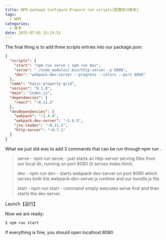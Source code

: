 ```yaml
---
title: NPM package Configure Prepare run scripts[配置执行脚本]
tags:
  - NPM
categories:
  - 技术
date: 2025-07-01 15:24:51
---
```


The final thing is to add three scripts entries into our package.json:

```json
{
  "scripts": {
    "start": "npm run serve | npm run dev",
    "serve": "./node_modules/.bin/http-server -p 8080",
    "dev": "webpack-dev-server --progress --colors --port 8090"
  },
  "name": "basic-property-grid",
  "version": "0.1.0",
  "main": "index.js",
  "dependencies": {
    "react": "~0.11.2"
  },
  "devDependencies": {
    "webpack": "~1.4.4",
    "webpack-dev-server": "~1.6.5",
    "jsx-loader": "~0.11.2",
    "http-server": "~0.7.1"
  }
}
```

What we just did was to add 3 commands that can be run through npm run <cmd>.

> serve - npm run serve - just starts an http-server serving files from our local dir, running on port 8080 (it serves index.html).
>
> dev - npm run dev - starts webpack-dev-server on port 8090 which serves both the webpack-dev-server.js runtime and our bundle.js file.
>
> start - npm run start - command simply executes serve first and then starts the dev server.

Launch【运行】

Now we are ready:

```bash
$ npm run start
```

If everything is fine, you should open localhost:8080

